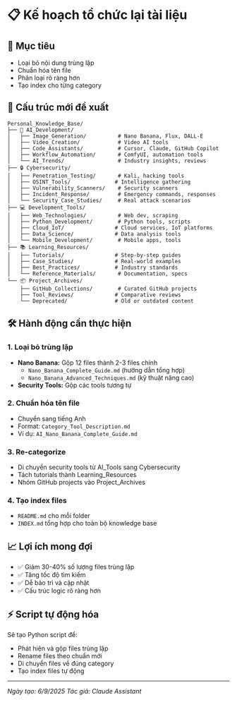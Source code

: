 # 📋 Kế hoạch tổ chức lại tài liệu

## 🎯 Mục tiêu
- Loại bỏ nội dung trùng lặp
- Chuẩn hóa tên file
- Phân loại rõ ràng hơn
- Tạo index cho từng category

## 🔄 Cấu trúc mới đề xuất

```
Personal_Knowledge_Base/
├── 🤖 AI_Development/
│   ├── Image_Generation/          # Nano Banana, Flux, DALL-E
│   ├── Video_Creation/            # Video AI tools
│   ├── Code_Assistants/           # Cursor, Claude, GitHub Copilot
│   ├── Workflow_Automation/       # ComfyUI, automation tools
│   └── AI_Trends/                 # Industry insights, reviews
├── 🔒 Cybersecurity/
│   ├── Penetration_Testing/       # Kali, hacking tools
│   ├── OSINT_Tools/              # Intelligence gathering
│   ├── Vulnerability_Scanners/    # Security scanners
│   ├── Incident_Response/         # Emergency commands, responses
│   └── Security_Case_Studies/     # Real attack scenarios
├── 💻 Development_Tools/
│   ├── Web_Technologies/          # Web dev, scraping
│   ├── Python_Development/        # Python tools, scripts
│   ├── Cloud_IoT/                # Cloud services, IoT platforms
│   ├── Data_Science/             # Data analysis tools
│   └── Mobile_Development/        # Mobile apps, tools
├── 📚 Learning_Resources/
│   ├── Tutorials/                # Step-by-step guides
│   ├── Case_Studies/             # Real-world examples
│   ├── Best_Practices/           # Industry standards
│   └── Reference_Materials/       # Documentation, specs
└── 📦 Project_Archives/
    ├── GitHub_Collections/        # Curated GitHub projects
    ├── Tool_Reviews/             # Comparative reviews
    └── Deprecated/               # Old or outdated content
```

## 🛠️ Hành động cần thực hiện

### 1. Loại bỏ trùng lặp
- **Nano Banana:** Gộp 12 files thành 2-3 files chính
  - `Nano_Banana_Complete_Guide.md` (hướng dẫn tổng hợp)
  - `Nano_Banana_Advanced_Techniques.md` (kỹ thuật nâng cao)
- **Security Tools:** Gộp các tools tương tự

### 2. Chuẩn hóa tên file
- Chuyển sang tiếng Anh
- Format: `Category_Tool_Description.md`
- Ví dụ: `AI_Nano_Banana_Complete_Guide.md`

### 3. Re-categorize
- Di chuyển security tools từ AI_Tools sang Cybersecurity
- Tách tutorials thành Learning_Resources
- Nhóm GitHub projects vào Project_Archives

### 4. Tạo index files
- `README.md` cho mỗi folder
- `INDEX.md` tổng hợp cho toàn bộ knowledge base

## 📈 Lợi ích mong đợi
- ✅ Giảm 30-40% số lượng files trùng lặp
- ✅ Tăng tốc độ tìm kiếm
- ✅ Dễ bảo trì và cập nhật
- ✅ Cấu trúc logic rõ ràng hơn

## ⚡ Script tự động hóa
Sẽ tạo Python script để:
- Phát hiện và gộp files trùng lặp
- Rename files theo chuẩn mới
- Di chuyển files về đúng category
- Tạo index files tự động

---
*Ngày tạo: 6/9/2025*
*Tác giả: Claude Assistant*
